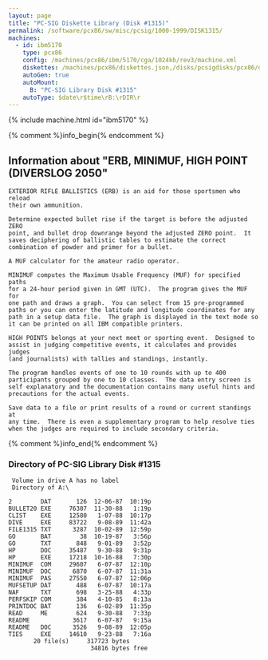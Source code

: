 ```yaml
---
layout: page
title: "PC-SIG Diskette Library (Disk #1315)"
permalink: /software/pcx86/sw/misc/pcsig/1000-1999/DISK1315/
machines:
  - id: ibm5170
    type: pcx86
    config: /machines/pcx86/ibm/5170/cga/1024kb/rev3/machine.xml
    diskettes: /machines/pcx86/diskettes.json,/disks/pcsigdisks/pcx86/diskettes.json
    autoGen: true
    autoMount:
      B: "PC-SIG Library Disk #1315"
    autoType: $date\r$time\rB:\rDIR\r
---
```


{% include machine.html id="ibm5170" %}

{% comment %}info_begin{% endcomment %}

## Information about "ERB, MINIMUF, HIGH POINT (DIVERSLOG 2050"

    EXTERIOR RIFLE BALLISTICS (ERB) is an aid for those sportsmen who reload
    their own ammunition.
    
    Determine expected bullet rise if the target is before the adjusted ZERO
    point, and bullet drop downrange beyond the adjusted ZERO point.  It
    saves deciphering of ballistic tables to estimate the correct
    combination of powder and primer for a bullet.
    
    A MUF calculator for the amateur radio operator.
    
    MINIMUF computes the Maximum Usable Frequency (MUF) for specified paths
    for a 24-hour period given in GMT (UTC).  The program gives the MUF for
    one path and draws a graph.  You can select from 15 pre-programmed
    paths or you can enter the latitude and longitude coordinates for any
    path in a setup data file.  The graph is displayed in the text mode so
    it can be printed on all IBM compatible printers.
    
    HIGH POINTS belongs at your next meet or sporting event.  Designed to
    assist in judging competitive events, it calculates and provides judges
    (and journalists) with tallies and standings, instantly.
    
    The program handles events of one to 10 rounds with up to 400
    participants grouped by one to 10 classes.  The data entry screen is
    self explanatory and the documentation contains many useful hints and
    precautions for the actual events.
    
    Save data to a file or print results of a round or current standings at
    any time.  There is even a supplementary program to help resolve ties
    when the judges are required to include secondary criteria.
{% comment %}info_end{% endcomment %}


### Directory of PC-SIG Library Disk #1315

     Volume in drive A has no label
     Directory of A:\

    2        DAT       126  12-06-87  10:19p
    BULLET20 EXE     76307  11-30-88   1:19p
    CLIST    EXE     12580   1-07-88  10:17p
    DIVE     EXE     83722   9-08-89  11:42a
    FILE1315 TXT      3287  10-02-89  12:59p
    GO       BAT        38  10-19-87   3:56p
    GO       TXT       848   9-01-89   3:52p
    HP       DOC     35487   9-30-88   9:31p
    HP       EXE     17218  10-16-88   7:30p
    MINIMUF  COM     29607   6-07-87  12:10p
    MINIMUF  DOC      6870   6-07-87  11:31a
    MINIMUF  PAS     27550   6-07-87  12:06p
    MUFSETUP DAT       488   6-07-87  10:17a
    NAF      TXT       698   3-25-88   4:33p
    PERFSKIP COM       384   4-10-85   8:13a
    PRINTDOC BAT       136   6-02-89  11:35p
    READ     ME        624   9-30-88   7:33p
    README            3617   6-07-87   9:15a
    README   DOC      3526   9-08-89  12:05p
    TIES     EXE     14610   9-23-88   7:16a
           20 file(s)     317723 bytes
                           34816 bytes free
